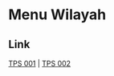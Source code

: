 # Menu Wilayah

## Link

[TPS 001](https://github.com/gigit-pemilu/pemilu-2024-91-papua/tree/main/pilpres/hitung-suara/sub/91-papua/sub/05-kepulauan-yapen/sub/15-anotaurei/sub/2004-mantembu/sub/001-tps)
 | 
[TPS 002](https://github.com/gigit-pemilu/pemilu-2024-91-papua/tree/main/pilpres/hitung-suara/sub/91-papua/sub/05-kepulauan-yapen/sub/15-anotaurei/sub/2004-mantembu/sub/002-tps)

